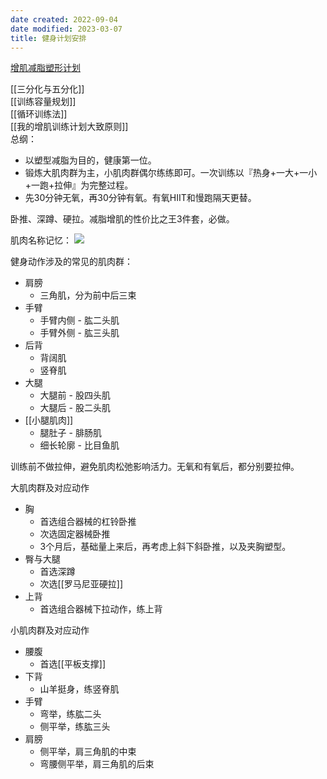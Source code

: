 ```yaml
---
date created: 2022-09-04
date modified: 2023-03-07
title: 健身计划安排
---
```


[增肌减脂塑形计划](https://www.notion.so/oldwinter/d25c765455e640dda01de833db0d2c38)

[[三分化与五分化]]  
[[训练容量规划]]  
[[循环训练法]]  
[[我的增肌训练计划大致原则]]  
总纲：

- 以塑型减脂为目的，健康第一位。
- 锻炼大肌肉群为主，小肌肉群偶尔练练即可。一次训练以『热身+一大+一小+一跑+拉伸』为完整过程。
- 先30分钟无氧，再30分钟有氧。有氧HIIT和慢跑隔天更替。

卧推、深蹲、硬拉。减脂增肌的性价比之王3件套，必做。

肌肉名称记忆：
![](https://img.oldwinter.top/20220904214101.png)

健身动作涉及的常见的肌肉群：

- 肩膀
	- 三角肌，分为前中后三束
- 手臂
	- 手臂内侧 - 肱二头肌
	- 手臂外侧 - 肱三头肌
- 后背
	- 背阔肌
	- 竖脊肌
- 大腿
	- 大腿前 - 股四头肌
	- 大腿后 - 股二头肌
- [[小腿肌肉]]
	- 腿肚子 - 腓肠肌
	- 细长轮廓 - 比目鱼肌

训练前不做拉伸，避免肌肉松弛影响活力。无氧和有氧后，都分别要拉伸。

大肌肉群及对应动作

- 胸
	- 首选组合器械的杠铃卧推
	- 次选固定器械卧推
	- 3个月后，基础量上来后，再考虑上斜下斜卧推，以及夹胸塑型。
- 臀与大腿
	- 首选深蹲
	- 次选[[罗马尼亚硬拉]]
- 上背
	- 首选组合器械下拉动作，练上背

小肌肉群及对应动作

- 腰腹
	- 首选[[平板支撑]]
- 下背
	- 山羊挺身，练竖脊肌
- 手臂
	- 弯举，练肱二头
	- 侧平举，练肱三头
- 肩膀
	- 侧平举，肩三角肌的中束
	- 弯腰侧平举，肩三角肌的后束
